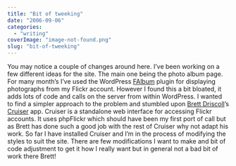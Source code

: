 ```yaml
---
title: "Bit of tweeking"
date: "2006-09-06"
categories: 
  - "writing"
coverImage: "image-not-found.png"
slug: "bit-of-tweeking"
---
```


You may notice a couple of changes around here. I’ve been working on a few different ideas for the site. The main one being the photo album page. For many month’s I’ve used the WordPress [FAlbum](http://www.worrad.com/) plugin for displaying photographs from my Flickr account. However I found this a bit bloated, it adds lots of code and calls on the server from within WordPress. I wanted to find a simpler approach to the problem and stumbled upon [Brett Driscoll](http://www.brettdriscoll.com/)’s [Cruiser](http://www.getcruiser.com/) app. Cruiser is a standalone web interface for accessing Flickr accounts. It uses phpFlickr which should have been my first port of call but as Brett has done such a good job with the rest of Cruiser why not adapt his work. So far I have installed Cruiser and I’m in the process of modifying the styles to suit the site. There are few modifications I want to make and bit of code adjustment to get it how I really want but in general not a bad bit of work there Brett!
